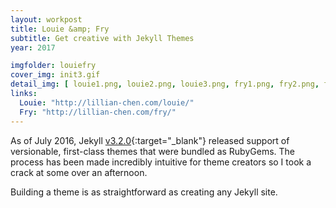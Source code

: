```yaml
---
layout: workpost
title: Louie &amp; Fry
subtitle: Get creative with Jekyll Themes
year: 2017

imgfolder: louiefry
cover_img: init3.gif
detail_img: [ louie1.png, louie2.png, louie3.png, fry1.png, fry2.png, fry3.png, fry4.png ]
links:
  Louie: "http://lillian-chen.com/louie/"
  Fry: "http://lillian-chen.com/fry/"
---
```


As of July 2016, Jekyll [v3.2.0][version]{:target="_blank"} released support of versionable, first-class themes that were bundled as RubyGems. The process has been made incredibly intuitive for theme creators so I took a crack at some over an afternoon.

Building a theme is as straightforward as creating any Jekyll site.

[version]: https://jekyllrb.com/news/2016/07/26/jekyll-3-2-0-released/
